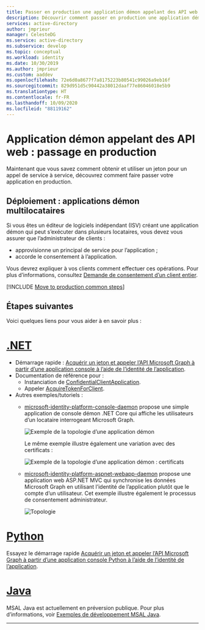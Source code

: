 ```yaml
---
title: Passer en production une application démon appelant des API web – Plateforme d’identités Microsoft | Azure
description: Découvrir comment passer en production une application démon qui appelle des API web
services: active-directory
author: jmprieur
manager: CelesteDG
ms.service: active-directory
ms.subservice: develop
ms.topic: conceptual
ms.workload: identity
ms.date: 10/30/2019
ms.author: jmprieur
ms.custom: aaddev
ms.openlocfilehash: 72e6d0a8677f7a8175223b80541c99026a9eb16f
ms.sourcegitcommit: 829d951d5c90442a38012daaf77e86046018e5b9
ms.translationtype: HT
ms.contentlocale: fr-FR
ms.lasthandoff: 10/09/2020
ms.locfileid: "88119162"
---
```

# <a name="daemon-app-that-calls-web-apis---move-to-production"></a>Application démon appelant des API web : passage en production

Maintenant que vous savez comment obtenir et utiliser un jeton pour un appel de service à service, découvrez comment faire passer votre application en production.

## <a name="deployment---multitenant-daemon-apps"></a>Déploiement : applications démon multilocataires

Si vous êtes un éditeur de logiciels indépendant (ISV) créant une application démon qui peut s’exécuter dans plusieurs locataires, vous devez vous assurer que l’administrateur de clients :

- approvisionne un principal de service pour l’application ;
- accorde le consentement à l’application.

Vous devrez expliquer à vos clients comment effectuer ces opérations. Pour plus d’informations, consultez [Demande de consentement d’un client entier](v2-permissions-and-consent.md#requesting-consent-for-an-entire-tenant).

[!INCLUDE [Move to production common steps](../../../includes/active-directory-develop-scenarios-production.md)]

## <a name="next-steps"></a>Étapes suivantes

Voici quelques liens pour vous aider à en savoir plus :

# <a name="net"></a>[.NET](#tab/dotnet)

- Démarrage rapide : [Acquérir un jeton et appeler l’API Microsoft Graph à partir d’une application console à l’aide de l’identité de l’application](./quickstart-v2-netcore-daemon.md).
- Documentation de référence pour :
  - Instanciation de [ConfidentialClientApplication](/dotnet/api/microsoft.identity.client.confidentialclientapplicationbuilder).
  - Appeler [AcquireTokenForClient](/dotnet/api/microsoft.identity.client.acquiretokenforclientparameterbuilder).
- Autres exemples/tutoriels :
  - [microsoft-identity-platform-console-daemon](https://github.com/Azure-Samples/microsoft-identity-platform-console-daemon) propose une simple application de console démon .NET Core qui affiche les utilisateurs d’un locataire interrogeant Microsoft Graph.

    ![Exemple de la topologie d’une application démon](media/scenario-daemon-app/daemon-app-sample.svg)

    Le même exemple illustre également une variation avec des certificats :

    ![Exemple de la topologie d’une application démon : certificats](media/scenario-daemon-app/daemon-app-sample-with-certificate.svg)

  - [microsoft-identity-platform-aspnet-webapp-daemon](https://github.com/Azure-Samples/microsoft-identity-platform-aspnet-webapp-daemon) propose une application web ASP.NET MVC qui synchronise les données Microsoft Graph en utilisant l’identité de l’application plutôt que le compte d’un utilisateur. Cet exemple illustre également le processus de consentement administrateur.

    ![Topologie](media/scenario-daemon-app/damon-app-sample-web.svg)

# <a name="python"></a>[Python](#tab/python)

Essayez le démarrage rapide [Acquérir un jeton et appeler l’API Microsoft Graph à partir d’une application console Python à l’aide de l’identité de l’application](./quickstart-v2-python-daemon.md).

# <a name="java"></a>[Java](#tab/java)

MSAL Java est actuellement en préversion publique. Pour plus d’informations, voir [Exemples de développement MSAL Java](https://github.com/AzureAD/microsoft-authentication-library-for-java/tree/dev/src/samples).

---